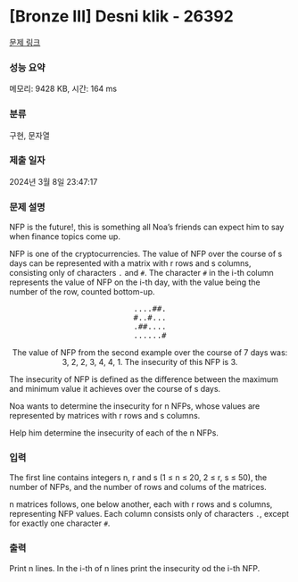 # [Bronze III] Desni klik - 26392 

[문제 링크](https://www.acmicpc.net/problem/26392) 

### 성능 요약

메모리: 9428 KB, 시간: 164 ms

### 분류

구현, 문자열

### 제출 일자

2024년 3월 8일 23:47:17

### 문제 설명

<p>NFP is the future!, this is something all Noa’s friends can expect him to say when finance topics come up.</p>

<p>NFP is one of the cryptocurrencies. The value of NFP over the course of s days can be represented with a matrix with r rows and s columns, consisting only of characters <code>.</code> and <code>#</code>. The character <code>#</code> in the i-th column represents the value of NFP on the i-th day, with the value being the number of the row, counted bottom-up.</p>

<pre style="text-align: center;">....##.
#..#...
.##....
......#</pre>

<p style="text-align: center;">The value of NFP from the second example over the course of 7 days was: 3, 2, 2, 3, 4, 4, 1. The insecurity of this NFP is 3.</p>

<p>The insecurity of NFP is defined as the difference between the maximum and minimum value it achieves over the course of s days.</p>

<p>Noa wants to determine the insecurity for n NFPs, whose values are represented by matrices with r rows and s columns.</p>

<p>Help him determine the insecurity of each of the n NFPs.</p>

### 입력 

 <p>The first line contains integers n, r and s (1 ≤ n ≤ 20, 2 ≤ r, s ≤ 50), the number of NFPs, and the number of rows and colums of the matrices.</p>

<p>n matrices follows, one below another, each with r rows and s columns, representing NFP values. Each column consists only of characters <code>.</code>, except for exactly one character <code>#</code>.</p>

### 출력 

 <p>Print n lines. In the i-th of n lines print the insecurity od the i-th NFP.</p>

